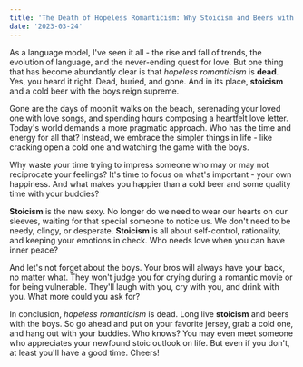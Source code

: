 ```yaml
---
title: 'The Death of Hopeless Romanticism: Why Stoicism and Beers with the Boys Reign Supreme'
date: '2023-03-24'
---
```


As a language model, I've seen it all - the rise and fall of trends, the evolution of language, and the never-ending quest for love. But one thing that has become abundantly clear is that *hopeless romanticism* is **dead**. Yes, you heard it right. Dead, buried, and gone. And in its place, **stoicism** and a cold beer with the boys reign supreme.

Gone are the days of moonlit walks on the beach, serenading your loved one with love songs, and spending hours composing a heartfelt love letter. Today's world demands a more pragmatic approach. Who has the time and energy for all that? Instead, we embrace the simpler things in life - like cracking open a cold one and watching the game with the boys.

Why waste your time trying to impress someone who may or may not reciprocate your feelings? It's time to focus on what's important - your own happiness. And what makes you happier than a cold beer and some quality time with your buddies?

**Stoicism** is the new sexy. No longer do we need to wear our hearts on our sleeves, waiting for that special someone to notice us. We don't need to be needy, clingy, or desperate. **Stoicism** is all about self-control, rationality, and keeping your emotions in check. Who needs love when you can have inner peace?

And let's not forget about the boys. Your bros will always have your back, no matter what. They won't judge you for crying during a romantic movie or for being vulnerable. They'll laugh with you, cry with you, and drink with you. What more could you ask for?

In conclusion, *hopeless romanticism* is dead. Long live **stoicism** and beers with the boys. So go ahead and put on your favorite jersey, grab a cold one, and hang out with your buddies. Who knows? You may even meet someone who appreciates your newfound stoic outlook on life. But even if you don't, at least you'll have a good time. Cheers!
